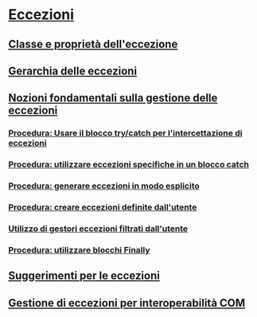 # [Eccezioni](index.md)
## [Classe e proprietà dell'eccezione](exception-class-and-properties.md)
## [Gerarchia delle eccezioni](exception-hierarchy.md)
## [Nozioni fondamentali sulla gestione delle eccezioni](exception-handling-fundamentals.md)
### [Procedura: Usare il blocco try/catch per l'intercettazione di eccezioni](how-to-use-the-try-catch-block-to-catch-exceptions.md)
### [Procedura: utilizzare eccezioni specifiche in un blocco catch](how-to-use-specific-exceptions-in-a-catch-block.md)
### [Procedura: generare eccezioni in modo esplicito](how-to-explicitly-throw-exceptions.md)
### [Procedura: creare eccezioni definite dall'utente](how-to-create-user-defined-exceptions.md)
### [Utilizzo di gestori eccezioni filtrati dall'utente](using-user-filtered-exception-handlers.md)
### [Procedura: utilizzare blocchi Finally](how-to-use-finally-blocks.md)
## [Suggerimenti per le eccezioni](best-practices-for-exceptions.md)
## [Gestione di eccezioni per interoperabilità COM](handling-com-interop-exceptions.md)

